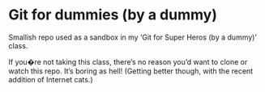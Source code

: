 Git for dummies (by a dummy)
============================

Smallish repo used as a sandbox in my ‘Git for Super Heros (by a dummy)’ class.

If you�re not taking this class, there’s no reason you’d want to clone or watch this repo. It’s boring as hell! (Getting better though, with the recent addition of Internet cats.)
